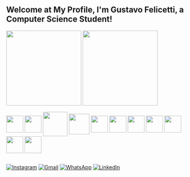 ## Welcome at My Profile, I'm Gustavo Felicetti, a Computer Science Student!

<div>
  <img height=200 align="center" src="https://github-readme-stats.vercel.app/api?username=gustavofelicetti21&show_icons=true&theme=shadow_red&include_all_commits=true$count_private=true"/>
  <img height=200 align="center" src="https://github-readme-stats.vercel.app/api/top-langs/?username=gustavofelicetti21&layout=donut&theme=shadow_red&include_all_commits=true$count_private=true"/>
</div>

<div style="display: inlineblock"><br>
  <img height="45" align="center" src="https://cdn.jsdelivr.net/gh/devicons/devicon@latest/icons/html5/html5-plain.svg"/>
  <img height="45" align="center" src="https://cdn.jsdelivr.net/gh/devicons/devicon@latest/icons/css3/css3-plain.svg"/>
  <img height="65" align="center" src="https://cdn.jsdelivr.net/gh/devicons/devicon@latest/icons/php/php-original.svg"/>
  <img height="55" align="center" src="https://cdn.jsdelivr.net/gh/devicons/devicon@latest/icons/bootstrap/bootstrap-original.svg"/>
  <img height="45" align="center" src="https://cdn.jsdelivr.net/gh/devicons/devicon@latest/icons/javascript/javascript-plain.svg"/>
  <img height="45" align="center" src="https://cdn.jsdelivr.net/gh/devicons/devicon@latest/icons/react/react-original.svg"/>
  <img height="45" align="center" src="https://cdn.jsdelivr.net/gh/devicons/devicon@latest/icons/java/java-original.svg"/>
  <img height="45" align="center" src="https://cdn.jsdelivr.net/gh/devicons/devicon@latest/icons/csharp/csharp-plain.svg"/>
  <img height="45" align="center" src="https://cdn.jsdelivr.net/gh/devicons/devicon@latest/icons/c/c-plain.svg"/>
  <img height="45" align="center" src="https://cdn.jsdelivr.net/gh/devicons/devicon@latest/icons/postgresql/postgresql-plain.svg"/>
  <img height="45" align="center" src="https://cdn.jsdelivr.net/gh/devicons/devicon@latest/icons/mysql/mysql-original.svg"/>
</div>

##
[![Instagram](https://img.shields.io/badge/Instagram-E4405F?style=for-the-badge&logo=instagram&logoColor=white)](https://www.instagram.com/gustavofelicetti21/)
[![Gmail](https://img.shields.io/badge/Gmail-D14836?style=for-the-badge&logo=gmail&logoColor=white)](mailto:gustavokfelicetti@gmail.com)
[![WhatsApp](https://img.shields.io/badge/WhatsApp-25D366?style=for-the-badge&logo=whatsapp&logoColor=white)](https://wa.me/5549999567737)
[![LinkedIn](https://img.shields.io/badge/LinkedIn-0077B5?style=for-the-badge&logo=linkedin&logoColor=white)](https://www.linkedin.com/in/gustavofelicetti21/)
